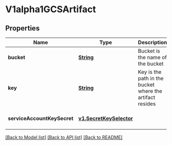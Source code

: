# V1alpha1GCSArtifact
## Properties

Name | Type | Description | Notes
------------ | ------------- | ------------- | -------------
**bucket** | [**String**](string.md) | Bucket is the name of the bucket | [optional] [default to null]
**key** | [**String**](string.md) | Key is the path in the bucket where the artifact resides | [optional] [default to null]
**serviceAccountKeySecret** | [**v1.SecretKeySelector**](v1.SecretKeySelector.md) |  | [optional] [default to null]

[[Back to Model list]](../README.md#documentation-for-models) [[Back to API list]](../README.md#documentation-for-api-endpoints) [[Back to README]](../README.md)

